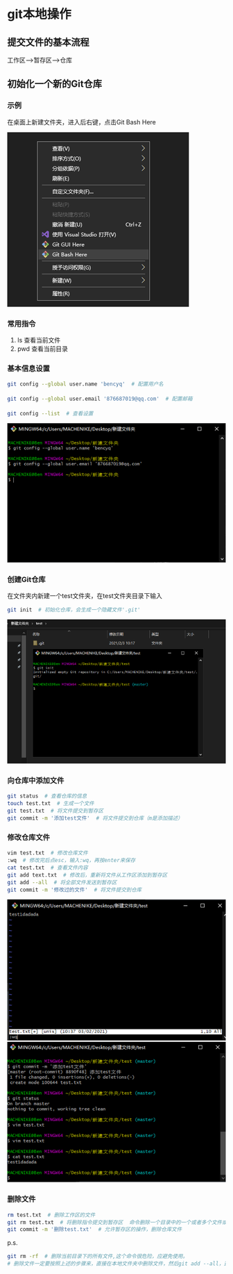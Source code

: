 # git本地操作

## 提交文件的基本流程

工作区-->暂存区-->仓库

## 初始化一个新的Git仓库

### 示例

在桌面上新建文件夹，进入后右键，点击Git Bash Here

 ![image-20210203100121090](picture/image-20210203100121090.png)

### 常用指令

1. ls 查看当前文件
2. pwd 查看当前目录

### 基本信息设置

```bash
git config --global user.name 'bencyq'  # 配置用户名

git config --global user.email '876687019@qq.com'  # 配置邮箱

git config --list  # 查看设置
```

![image-20210203101512829](picture\image-20210203101512829.png)	

### 创建Git仓库

在文件夹内新建一个test文件夹，在test文件夹目录下输入

```bash
git init  # 初始化仓库，会生成一个隐藏文件'.git'
```

![image-20210203101731044](picture\image-20210203101731044.png)	

### 向仓库中添加文件

```bash
git status  # 查看仓库的信息
touch test.txt  # 生成一个文件
git test.txt  # 将文件提交到暂存区
git commit -m '添加test文件'  # 将文件提交到仓库（m是添加描述）
```

### 修改仓库文件

```bash
vim test.txt  # 修改仓库文件
:wq  # 修改完后点esc，输入:wq，再按enter来保存
cat test.txt  # 查看文件内容
git add text.txt  # 修改后，重新将文件从工作区添加到暂存区
git add --all  # 将全部文件发送到暂存区
git commit -m '修改过的文件'  # 将文件提交到仓库
```

<img src="picture\image-20210203103950617.png" alt="image-20210203103950617" style="zoom:90%;" />	<img src="picture\image-20210203104211278.png" alt="image-20210203104211278" style="zoom:90%;" />	

### 删除文件

```bash
rm test.txt  # 删除工作区的文件
git rm test.txt  # 将删除指令提交到暂存区  命令删除一个目录中的一个或者多个文件或者目录，只用rm命令不会删除目录，通常文件通常可以恢。
git commit -m '删除test.txt'  # 允许暂存区的操作，删除仓库文件
```

p.s.

```bash
git rm -rf  # 删除当前目录下的所有文件,这个命令很危险，应避免使用。
# 删除文件一定要按照上述的步骤来，直接在本地文件夹中删除文件，然后git add --all，这样的操作删除不了远程仓库里的文件
```


